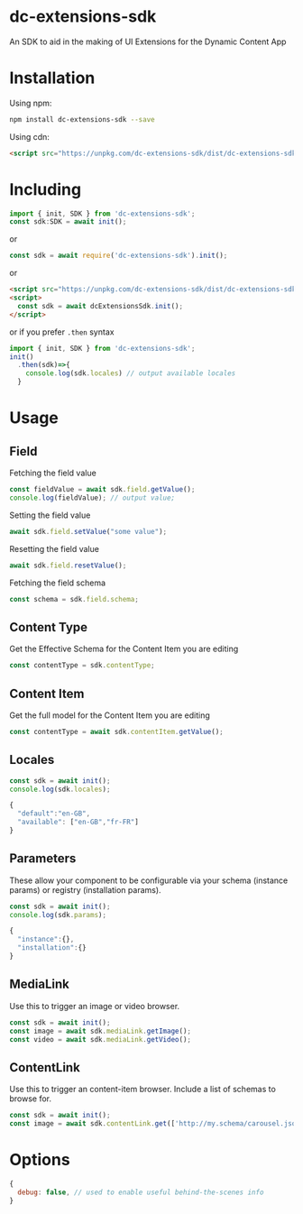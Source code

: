 # dc-extensions-sdk

An SDK to aid in the making of UI Extensions for the Dynamic Content App

# Installation

Using npm:

``` sh
npm install dc-extensions-sdk --save
```

Using cdn:

``` html
<script src="https://unpkg.com/dc-extensions-sdk/dist/dc-extensions-sdk.umd.js"></script>
```
# Including

```ts
import { init, SDK } from 'dc-extensions-sdk';
const sdk:SDK = await init();
```

or

```js
const sdk = await require('dc-extensions-sdk').init();
```

or
``` html
<script src="https://unpkg.com/dc-extensions-sdk/dist/dc-extensions-sdk.umd.js"></script>
<script>
  const sdk = await dcExtensionsSdk.init();
</script>
```

or if you prefer `.then` syntax
```js
import { init, SDK } from 'dc-extensions-sdk';
init()
  .then(sdk)=>{
    console.log(sdk.locales) // output available locales
  }
```

# Usage
## Field

Fetching the field value
```js
const fieldValue = await sdk.field.getValue();
console.log(fieldValue); // output value;
```

Setting the field value
```js
await sdk.field.setValue("some value");
```

Resetting the field value
```js
await sdk.field.resetValue();
```

Fetching the field schema
```js
const schema = sdk.field.schema;
```

## Content Type

Get the Effective Schema for the Content Item you are editing
```js
const contentType = sdk.contentType;
```

## Content Item

Get the full model for the Content Item you are editing
```js
const contentType = await sdk.contentItem.getValue();
```

## Locales

```js
const sdk = await init();
console.log(sdk.locales);
```

```js
{
  "default":"en-GB",
  "available": ["en-GB","fr-FR"]
}
```

## Parameters

These allow your component to be configurable via your schema (instance params) or registry (installation params). 

```js
const sdk = await init();
console.log(sdk.params);
```

```js
{
  "instance":{},
  "installation":{}
}
```

## MediaLink

Use this to trigger an image or video browser.

```js
const sdk = await init();
const image = await sdk.mediaLink.getImage();
const video = await sdk.mediaLink.getVideo();
```

## ContentLink

Use this to trigger an content-item browser. Include a list of schemas to browse for.

```js
const sdk = await init();
const image = await sdk.contentLink.get(['http://my.schema/carousel.json']);
```

# Options
```js
{
  debug: false, // used to enable useful behind-the-scenes info
}
```